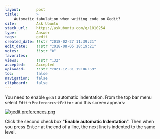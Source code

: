 ```yaml
---
layout:       post
title:        >
    Automatic tabulation when writing code on Gedit?
site:         Ask Ubuntu
stack_url:    https://askubuntu.com/q/1010254
type:         Answer
tags:         gedit
created_date: !!str "2018-02-27 11:39:21"
edit_date:    !!str "2018-08-05 18:19:21"
votes:        !!str "0"
favorites:    
views:        !!str "132"
accepted:     Accepted
uploaded:     !!str "2021-12-31 19:06:59"
toc:          false
navigation:   false
clipboard:    false
---
```


You need to enable `gedit` automatic indentation. From the top bar menu select `Edit`->`Preferences`->`Editor` and this screen appears:

[![gedit preferences.png][1]][1]

Click the second check box "**Enable automatic Indentation**". Then when you press <kbd>Enter</kbd> at the end of a line, the next line is indented to the same level.

  [1]: https://i.stack.imgur.com/Ny6kr.png
